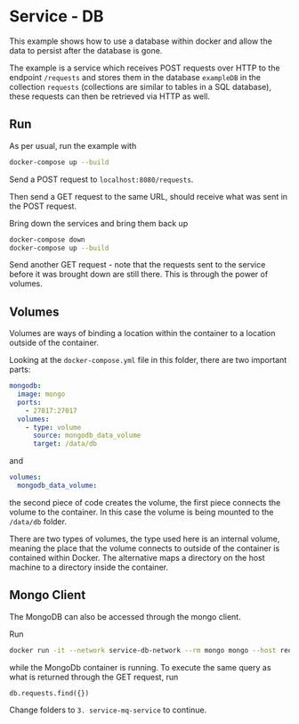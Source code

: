 # Service - DB

This example shows how to use a database within docker and allow the data to persist after the database is gone.

The example is a service which receives POST requests over HTTP to the endpoint `/requests` and stores them in the database `exampleDB` in the collection `requests` (collections are similar to tables in a SQL database), these requests can then be retrieved via HTTP as well.

## Run

As per usual, run the example with

```bash
docker-compose up --build
```

Send a POST request to `localhost:8080/requests`.

Then send a GET request to the same URL, should receive what was sent in the POST request.

Bring down the services and bring them back up

```bash
docker-compose down
docker-compose up --build
```

Send another GET request - note that the requests sent to the service before it was brought down are still there. This is through the power of volumes.

## Volumes

Volumes are ways of binding a location within the container to a location outside of the container.

Looking at the `docker-compose.yml` file in this folder, there are two important parts:

```yml
mongodb:
  image: mongo
  ports:
    - 27017:27017
  volumes:
    - type: volume
      source: mongodb_data_volume
      target: /data/db
```

and

```yml
volumes:
  mongodb_data_volume:
```

the second piece of code creates the volume, the first piece connects the volume to the container. In this case the volume is being mounted to the `/data/db` folder.

There are two types of volumes, the type used here is an internal volume, meaning the place that the volume connects to outside of the container is contained within Docker. The alternative maps a directory on the host machine to a directory inside the container.

## Mongo Client

The MongoDB can also be accessed through the mongo client.

Run

```bash
docker run -it --network service-db-network --rm mongo mongo --host requests-db exampleDB
```

while the MongoDb container is running. To execute the same query as what is returned through the GET request, run

```mongo
db.requests.find({})
```

Change folders to `3. service-mq-service` to continue.
